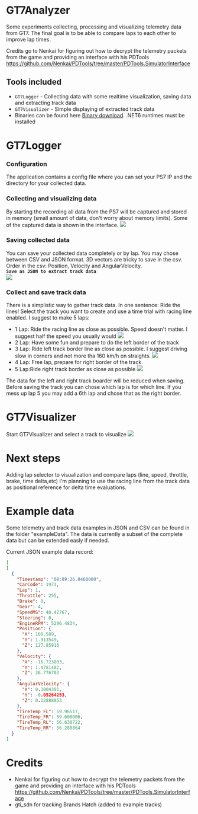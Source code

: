 # GT7Analyzer
Some experiments collecting, processing and visualizing telemetry data from GT7.
The final goal is to be able to compare laps to each other to improve lap times.

Credits go to Nenkai for figuring out how to decrypt the telemetry packets from the game and providing an interface with his PDTools https://github.com/Nenkai/PDTools/tree/master/PDTools.SimulatorInterface
 
## Tools included
* `GT7Logger` - Collecting data with some realtime visualization, saving data and extracting track data
* `GT7Visualizer` - Simple displaying of extracted track data
* Binaries can be found here <a href="https://github.com/RealJean42/GT7Analyzer/releases/tag/v0.1.0">Binary download</a>. .NET6 runtimes must be installed

# GT7Logger
### Configuration
The application contains a config file where you can set your PS7 IP and the directory for your collected data.
### Collecting and visualizing data
By starting the recording all data from the PS7 will be captured and stored in memory (small amount of data, don't worry about memory limits). Some of the captured data is shown in the interface.
<img src="https://github.com/RealJean42/GT7Analyzer/blob/master/Docs/Images/Collecting.PNG"></img>
### Saving collected data
You can save your collected data completely or by lap. You may chose between CSV and JSON format. 3D vectors are tricky to save in the csv. Order in the csv: Position, Velocity and AngularVelocity.
<br/>
<strong>`Save as JSON to extract track data`</strong>
<br/>
<img src="https://github.com/RealJean42/GT7Analyzer/blob/master/Docs/Images/Extracting.PNG"></img>
### Collect and save track data
There is a simplistic way to gather track data. In one sentence: Ride the lines!
Select the track you want to create and use a time trial with racing line enabled.
I suggest to make 5 laps:
* 1 Lap: Ride the racing line as close as possible. Speed doesn't matter. I suggest half the speed you usually would
<img src="https://github.com/RealJean42/GT7Analyzer/blob/master/Docs/Images/Raceline.jpg"></img>
* 2 Lap: Have some fun and prepare to do the left border of the track
* 3 Lap: Ride left track border line as close as possible. I suggest driving slow in corners and not more tha 160 km/h on straights.
<img src="https://github.com/RealJean42/GT7Analyzer/blob/master/Docs/Images/TrackLeft.jpg"></img>
* 4 Lap: Free lap, prepare for right border of the track
* 5 Lap:Ride right track border as close as possible
<img src="https://github.com/RealJean42/GT7Analyzer/blob/master/Docs/Images/TrackRight.jpg"></img>

The data for the left and right track boarder will be reduced when saving. Before saving the track you can chose which lap is for which line. If you mess up lap 5 you may add a 6th lap and chose that as the right border.

# GT7Visualizer
Start GT7Visualizer and select a track to visualize
<img src="https://github.com/RealJean42/GT7Analyzer/blob/master/Docs/Images/visualize2.PNG"></img>
# Next steps
Adding lap selector to visualization and compare laps (line, speed, throttle, brake, time delta,etc)
I'm planning to use the racing line from the track data as positional reference for delta time evaluations.

# Example data
Some telemetry and track data examples in JSON and CSV can be found in the folder "exampleData".
The data is currently a subset of the complete data but can be extended easly if needed.

Current JSON example data record:
```json
[
[
  {
    "Timestamp": "08:09:26.0460000",
    "CarCode": 1973,
    "Lap": 1,
    "Throttle": 255,
    "Brake": 0,
    "Gear": 4,
    "SpeedMS": 40.42767,
    "Steering": 0,
    "EngineRPM": 5296.4834,
    "Position": {
      "X": 100.589,
      "Y": 1.913549,
      "Z": 127.85916
    },
    "Velocity": {
      "X": -16.723803,
      "Y": 1.4781482,
      "Z": 36.776703
    },
    "AngularVelocity": {
      "X": 0.1004381,
      "Y": -0.05264253,
      "Z": 0.12888853
    },
    "TireTemp_FL": 59.96517,
    "TireTemp_FR": 59.608006,
    "TireTemp_RL": 56.630722,
    "TireTemp_RR": 56.288864
  }
]
```
# Credits

* Nenkai for figuring out how to decrypt the telemetry packets from the game and providing an interface with his PDTools https://github.com/Nenkai/PDTools/tree/master/PDTools.SimulatorInterface
* gti_sdn for tracking Brands Hatch (added to example tracks)